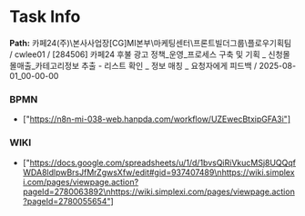 # Task Info

**Path:** 카페24(주)\본사사업장\[CG]MI본부\마케팅센터\프론트빌더그룹\플로우기획팀 / cwlee01 / [284506] 카페24 후불 광고 정책_운영_프로세스 구축 및 기획 _ 신청몰 몰매출_카테고리정보 추출 - 리스트 확인 _ 정보 매칭 _ 요청자에게 피드백 / 2025-08-01_00-00-00

### BPMN
- ["https://n8n-mi-038-web.hanpda.com/workflow/UZEwecBtxipGFA3i"]

### WIKI
- ["https://docs.google.com/spreadsheets/u/1/d/1bvsQiRiVkucMSj8UQQqfWDA8ldlpwBrsJfMrZgwsXfw/edit#gid=937407489\nhttps://wiki.simplexi.com/pages/viewpage.action?pageId=2780063892\nhttps://wiki.simplexi.com/pages/viewpage.action?pageId=2780055654"]

